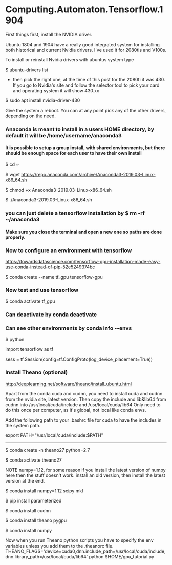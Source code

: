# Computing.Automaton.Tensorflow.1904

First things first, install the NVIDIA driver. 

Ubuntu 1804 and 1904 have a really good integrated system for installing both historical and current Nvidia drivers. I've used it for 2080tis and V100s. 

To install or reinstall Nvidia drivers with ubuntus system type

$ ubuntu-drivers list

- then pick the right one, at the time of this post for the 2080ti it was 430. If you go to Nvidia's site and follow the selector tool to pick your card and operating system it will show 430.xx

$ sudo apt install nvidia-driver-430

Give the system a reboot. You can at any point pick any of the other drivers, depending on the need.

### Anaconda is meant to install in a users HOME directory, by default it will be /home/username/anaconda3

#### It is possible to setup a group install, with shared environments, but there should be enough space for each user to have their own install

 $ cd ~
 
 $ wget https://repo.anaconda.com/archive/Anaconda3-2019.03-Linux-x86_64.sh
 
 $ chmod +x Anaconda3-2019.03-Linux-x86_64.sh
 
 $ ./Anaconda3-2019.03-Linux-x86_64.sh
 
### you can just delete a tensorflow installation by $ rm -rf ~/anaconda3

#### Make sure you close the terminal and open a new one so paths are done properly.

### Now to configure an environment with tensorflow
 https://towardsdatascience.com/tensorflow-gpu-installation-made-easy-use-conda-instead-of-pip-52e5249374bc

 $ conda create --name tf_gpu tensorflow-gpu

### Now test and use tensorflow

 $ conda activate tf_gpu
### Can deactivate by conda deactivate
### Can see other environments by conda info --envs
 
 $ python

 import tensorflow as tf
 
 sess = tf.Session(config=tf.ConfigProto(log_device_placement=True))

### Install Theano (optional)
http://deeplearning.net/software/theano/install_ubuntu.html

Apart from the conda cuda and cudnn, you need to install cuda and cudnn from the nvidia site, latest version.
Then copy the include and lib&lib64 from cudnn into /usr/local/cuda/include and /usr/local/cuda/lib64
Only need to do this once per computer, as it's global, not local like conda envs.

Add the following path to your .bashrc file for cuda to have the includes in the system path.

export PATH="/usr/local/cuda/include:$PATH"

----------------------------------------------------------

 $ conda create -n theano27 python=2.7
 
 $ conda activate theano27

NOTE numpy=1.12, for some reason if you install the latest version of numpy here then the stuff doesn't work. install an old version, then install the latest version at the end.

 $ conda install numpy=1.12 scipy mkl

 $ pip install parameterized
 
 $ conda install cudnn 
 
 $ conda install theano pygpu
 
 $ conda install numpy

Now when you run Theano python scripts you have to specify the env variables unless you add them to the .theanorc file.
THEANO_FLAGS='device=cuda0,dnn.include_path=/usr/local/cuda/include,dnn.library_path=/usr/local/cuda/lib64' python $HOME/gpu_tutorial.py
